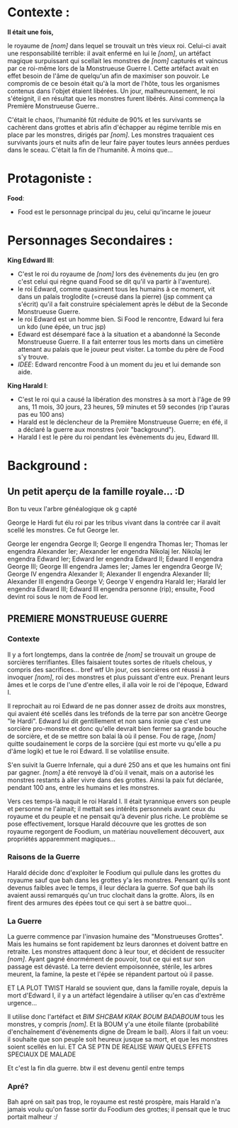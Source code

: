  # Contexte :

**Il était une fois,**

 le royaume de *[nom]* dans lequel se trouvait un très vieux roi. Celui-ci avait une responsabilité terrible: il avait enfermé en lui le *[nom]*, un artéfact magique surpuissant qui scellait les monstres de *[nom]* capturés et vaincus par ce roi-même lors de la Monstrueuse Guerre I. Cette artéfact avait en effet besoin de l'âme de quelqu'un afin de maximiser son pouvoir. Le compromis de ce besoin était qu'à la mort de l'hôte, tous les organismes contenus dans l'objet étaient libérées.
Un jour, malheureusement, le roi s'éteignit, il en résultat que les monstres furent libérés. Ainsi commença la Première Monstrueuse Guerre..

C'était le chaos, l'humanité fût réduite de 90% et les survivants se cachèrent dans grottes et abris afin d'échapper au régime terrible mis en place par les monstres, dirigés par *[nom]*. Les monstres traquaient ces survivants jours et nuits afin de leur faire payer toutes leurs années perdues dans le sceau. C'était la fin de l'humanité. À moins que...

# Protagoniste :

**Food**:
* Food est le personnage principal du jeu, celui qu'incarne le joueur

# Personnages Secondaires :

**King Edward III**:
* C'est le roi du royaume de *[nom]* lors des évènements du jeu (en gro c'est celui qui règne quand Food se dit qu'il va partir à l'aventure).
* le roi Edward, comme quasiment tous les humains à ce moment, vit dans un palais troglodite (=creusé dans la pierre) (jsp comment ça s'écrit) qu'il a fait construire spécialement après le début de la Seconde Monstrueuse Guerre.
* le roi Edward est un homme bien. Si Food le rencontre, Edward lui fera un kdo (une épée, un truc jsp)
* Edward est désemparé face à la situation et a abandonné la Seconde Monstrueuse Guerre. Il a fait enterrer tous les morts dans un cimetière attenant au palais que le joueur peut visiter. La tombe du père de Food s'y trouve.
* *IDEE*: Edward rencontre Food à un moment du jeu et lui demande son aide.

**King Harald I**:
* C'est le roi qui a causé la libération des monstres à sa mort à l'âge de 99 ans, 11 mois, 30 jours, 23 heures, 59 minutes et 59 secondes (rip t'auras pas eu 100 ans)
* Harald est le déclencheur de la Première Monstrueuse Guerre; en éfé, il a déclaré la guerre aux monstres (voir "background").
* Harald I est le père du roi pendant les évènements du jeu, Edward III.

# Background :

## Un petit aperçu de la famille royale... :D
Bon tu veux l'arbre généalogique ok g capté

George le Hardi fut élu roi par les tribus vivant dans la contrée car il avait scellé les monstres. Ce fut George Ier.

George Ier engendra George II; George II engendra Thomas Ier; Thomas Ier engendra Alexander Ier; Alexander Ier engendra Nikolaj Ier.
Nikolaj Ier engendra Edward Ier; Edward Ier engendra Edward II; Edward II engendra George III; George III engendra James Ier;
James Ier engendra George IV; George IV engendra Alexander II; Alexander II engendra Alexander III; Alexander III engendra George V;
George V engendra Harald Ier; Harald Ier engendra Edward III; Edward III engendra personne (rip); ensuite, Food devint roi sous le nom de Food Ier.

## PREMIERE MONSTRUEUSE GUERRE

### Contexte
Il y a fort longtemps, dans la contrée de *[nom]* se trouvait un groupe de sorcières terrifiantes. Elles faisaient toutes sortes de rituels chelous, y compris des sacrifices... bref wtf
Un jour, ces sorcières ont réussi à invoquer *[nom]*, roi des monstres et plus puissant d'entre eux. Prenant leurs âmes et le corps de l'une d'entre elles, il alla voir le roi de l'époque, Edward I.

Il reprochait au roi Edward de ne pas donner assez de droits aux monstres, qui avaient été scellés dans les tréfonds de la terre par son ancètre George "le Hardi".
Edward lui dit gentillement et non sans ironie que c'est une sorcière pro-monstre et donc qu'elle devrait bien fermer sa grande bouche de sorcière, et de se mettre son balai là où il pense.
Fou de rage, *[nom]* quitte soudainement le corps de la sorcière (qui est morte vu qu'elle a pu d'âme logik) et tue le roi Edward. Il se volatilise ensuite.

S'en suivit la Guerre Infernale, qui a duré 250 ans et que les humains ont fini par gagner. *[nom]* a été renvoyé là d'où il venait, mais on a autorisé les monstres restants à aller vivre dans des grottes.
Ainsi la paix fut déclarée, pendant 100 ans, entre les humains et les monstres.

Vers ces temps-là naquit le roi Harald I. Il était tyrannique envers son peuple et personne ne l'aimait; il mettait ses intérêts personnels avant ceux du royaume et du peuple et ne pensait qu'à devenir plus riche.
Le problème se pose effectivement, lorsque Harald découvre que les grottes de son royaume regorgent de Foodium, un matériau nouvellement découvert, aux propriétés apparemment magiques...

### Raisons de la Guerre
Harald décide donc d'exploiter le Foodium qui pullule dans les grottes du royaume sauf que bah dans les grottes y'a les monstres. Pensant qu'ils sont devenus faibles avec le temps, il leur déclara la guerre.
Sof que bah ils avaient aussi remarqués qu'un truc clochait dans la grotte. Alors, ils en firent des armures des épées tout ce qui sert à se battre quoi...

### La Guerre
La guerre commence par l'invasion humaine des "Monstrueuses Grottes". Mais les humains se font rapidement bz leurs daronnes et doivent battre en retraite. Les monstres attaquent donc à leur tour, et décident de ressuciter *[nom]*.
Ayant gagné énormément de pouvoir, tout ce qui est sur son passage est dévasté. La terre devient empoisonnée, stérile, les arbres meurent, la famine, la peste et l'épée se répandent partout où il passe.

ET LA PLOT TWIST Harald se souvient que, dans la famille royale, depuis la mort d'Edward I, il y a un artéfact légendaire à utiliser qu'en cas d'extrême urgence...

Il utilise donc l'artéfact et *BIM SHCBAM KRAK BOUM BADABOUM* tous les monstres, y compris *[nom]*. Et là BOUM y'a une étoile filante (probabilité d'enchaînement d'évènements digne de Dream le bail).
Alors il fait un voeu: il souhaite que son peuple soit heureux jusque sa mort, et que les monstres soient scellés en lui. ET CA SE PTN DE REALISE WAW QUELS EFFETS SPECIAUX DE MALADE

Et c'est la fin dla guerre. btw il est devenu gentil entre temps

### Apré?
Bah apré on sait pas trop, le royaume est resté prospère, mais Harald n'a jamais voulu qu'on fasse sortir du Foodium des grottes; il pensait que le truc portait malheur :/
